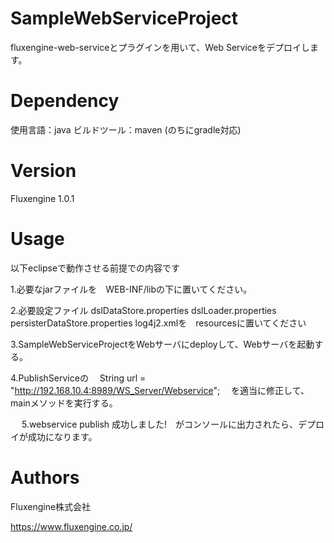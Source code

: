 # SampleWebServiceProject
fluxengine-web-serviceとプラグインを用いて、Web Serviceをデプロイします。

# Dependency
使用言語：java
ビルドツール：maven (のちにgradle対応)

# Version
Fluxengine 1.0.1

# Usage

  以下eclipseで動作させる前提での内容です

  1.必要なjarファイルを　WEB-INF/libの下に置いてください。

  2.必要設定ファイル dslDataStore.properties dslLoader.properties persisterDataStore.properties log4j2.xmlを　resourcesに置いてください

  3.SampleWebServiceProjectをWebサーバにdeployして、Webサーバを起動する。

  4.PublishServiceの
  　String url = "http://192.168.10.4:8989/WS_Server/Webservice";
  　を適当に修正して、mainメソッドを実行する。

  　
  5.webservice publish 成功しました!　がコンソールに出力されたら、デプロイが成功になります。

# Authors
Fluxengine株式会社

https://www.fluxengine.co.jp/
